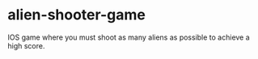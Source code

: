 # alien-shooter-game
IOS game where you must shoot as many aliens as possible to achieve a high score.
